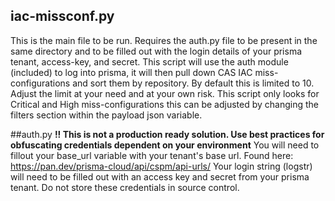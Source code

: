 ## iac-missconf.py
This is the main file to be run. Requires the auth.py file to be present in the same directory and to be filled out with the login details of your prisma tenant, access-key, and secret. 
This script will use the auth module (included) to log into prisma, it will then pull down CAS IAC miss-configurations and sort them by repository. By default this is limited to 10. Adjust the limit at your need and at your own risk. 
This script only looks for Critical and High miss-configurations this can be adjusted by changing the filters section within the payload json variable. 

##auth.py
**!! This is not a production ready solution. Use best practices for obfuscating credentials dependent on your environment**
You will need to fillout your base_url variable with your tenant's base url. Found here: https://pan.dev/prisma-cloud/api/cspm/api-urls/
Your login string (logstr) will need to be filled out with an access key and secret from your prisma tenant. Do not store these credentials in source control. 
